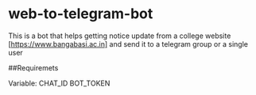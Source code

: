 # web-to-telegram-bot
This is a bot that helps getting notice update from a college website [https://www.bangabasi.ac.in] and send it to a telegram group or a single user
 
##Requiremets

Variable: 
CHAT_ID
BOT_TOKEN
